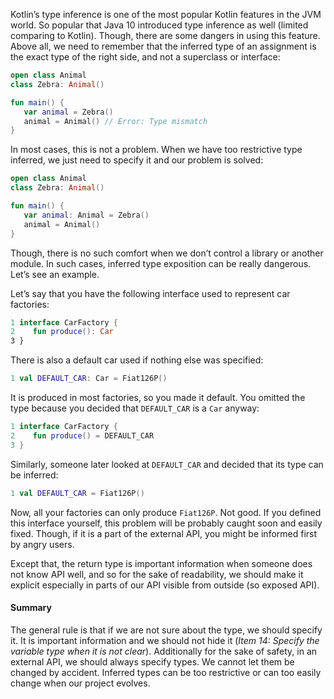 Kotlin’s type inference is one of the most popular Kotlin features in the JVM world. So popular that Java 10 introduced type inference as well (limited comparing to Kotlin). Though, there are some dangers in using this feature. Above all, we need to remember that the inferred type of an assignment is the exact type of the right side, and not a superclass or interface:

```kotlin
open class Animal
class Zebra: Animal()

fun main() {
   var animal = Zebra()
   animal = Animal() // Error: Type mismatch
}
```

In most cases, this is not a problem. When we have too restrictive type inferred, we just need to specify it and our problem is solved:

``` kotlin
open class Animal
class Zebra: Animal()

fun main() {
   var animal: Animal = Zebra()
   animal = Animal()
}
```

Though, there is no such comfort when we don’t control a library or another module. In such cases, inferred type exposition can be really dangerous. Let’s see an example. 

Let’s say that you have the following interface used to represent car factories:

``` kotlin
1 interface CarFactory {
2    fun produce(): Car
3 }
```

There is also a default car used if nothing else was specified:

``` kotlin
1 val DEFAULT_CAR: Car = Fiat126P()
```

It is produced in most factories, so you made it default. You omitted the type because you decided that `DEFAULT_CAR` is a `Car` anyway:

``` kotlin
1 interface CarFactory {
2    fun produce() = DEFAULT_CAR
3 } 
```

Similarly, someone later looked at `DEFAULT_CAR` and decided that its type can be inferred:

``` kotlin
1 val DEFAULT_CAR = Fiat126P()
```

Now, all your factories can only produce `Fiat126P`. Not good. If you defined this interface yourself, this problem will be probably caught soon and easily fixed. Though, if it is a part of the external API, you might be informed first by angry users.

Except that, the return type is important information when someone does not know API well, and so for the sake of readability, we should make it explicit especially in parts of our API visible from outside (so exposed API). 

#### Summary

The general rule is that if we are not sure about the type, we should specify it. It is important information and we should not hide it (*Item 14: Specify the variable type when it is not clear*). Additionally for the sake of safety, in an external API, we should always specify types. We cannot let them be changed by accident. Inferred types can be too restrictive or can too easily change when our project evolves.
